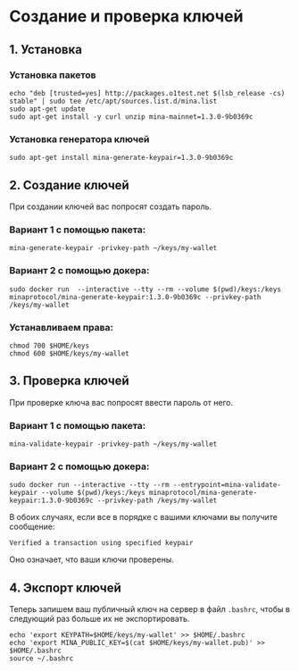 # Создание и проверка ключей

## 1. Установка

### Установка пакетов

```
echo "deb [trusted=yes] http://packages.o1test.net $(lsb_release -cs) stable" | sudo tee /etc/apt/sources.list.d/mina.list
sudo apt-get update
sudo apt-get install -y curl unzip mina-mainnet=1.3.0-9b0369c
```

### Установка генератора ключей

```
sudo apt-get install mina-generate-keypair=1.3.0-9b0369c
```

## 2. Создание ключей

При создании ключей вас попросят создать пароль.

### Вариант 1 с помощью пакета:

```
mina-generate-keypair -privkey-path ~/keys/my-wallet
```

### Вариант 2 с помощью докера:

```
sudo docker run  --interactive --tty --rm --volume $(pwd)/keys:/keys minaprotocol/mina-generate-keypair:1.3.0-9b0369c --privkey-path /keys/my-wallet
```

### Устанавливаем права:

```
chmod 700 $HOME/keys
chmod 600 $HOME/keys/my-wallet
```

## 3. Проверка ключей

При проверке ключа вас попросят ввести пароль от него.

### Вариант 1 с помощью пакета:

```
mina-validate-keypair -privkey-path ~/keys/my-wallet
```

### Вариант 2 с помощью докера:

```
sudo docker run --interactive --tty --rm --entrypoint=mina-validate-keypair --volume $(pwd)/keys:/keys minaprotocol/mina-generate-keypair:1.3.0-9b0369c --privkey-path /keys/my-wallet
```

В обоих случаях, если все в порядке с вашими ключами вы получите сообщение:

```
Verified a transaction using specified keypair
```

Оно означает, что ваши ключи проверены.

## 4. Экспорт ключей

Теперь запишем ваш публичный ключ на сервер в файл `.bashrc`, чтобы в следующий раз больше их не экспортировать.

```
echo 'export KEYPATH=$HOME/keys/my-wallet' >> $HOME/.bashrc
echo 'export MINA_PUBLIC_KEY=$(cat $HOME/keys/my-wallet.pub)' >> $HOME/.bashrc
source ~/.bashrc
```
